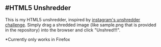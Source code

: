 #HTML5 Unshredder
----

This is my HTML5 unshredder, inspired by [instagram's unshredder challenge](http://instagram-engineering.tumblr.com/post/12651721845/instagram-engineering-challenge-the-unshredder). Simply drag a shredded image (like sample.png that is provided in the repository) into the browser and click "Unshred!!!".

*Currently only works in Firefox